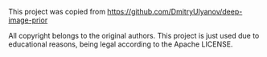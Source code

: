 This project was copied from https://github.com/DmitryUlyanov/deep-image-prior

All copyright belongs to the original authors. This project is just used due to educational reasons, being legal according to the Apache LICENSE.